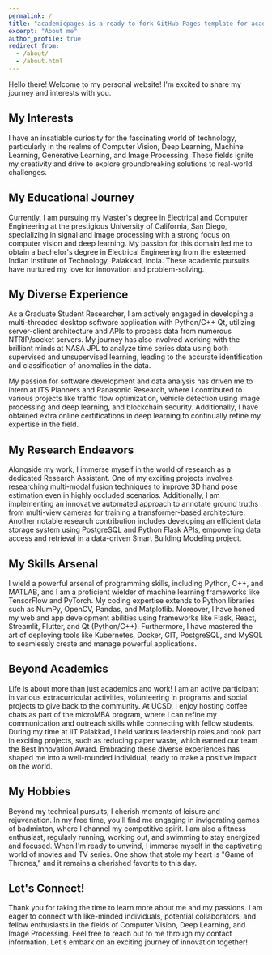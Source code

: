```yaml
---
permalink: /
title: "academicpages is a ready-to-fork GitHub Pages template for academic personal websites"
excerpt: "About me"
author_profile: true
redirect_from: 
  - /about/
  - /about.html
---
```

 <p>Hello there! Welcome to my personal website! I'm excited to share my journey and interests with you.</p>

<!-- Interests Section -->
<div class="section">
    <h2 class="section-title">My Interests</h2>
    <p class="section-content">
        I have an insatiable curiosity for the fascinating world of technology, particularly in the realms of Computer Vision,
        Deep Learning, Machine Learning, Generative Learning, and Image Processing. These fields ignite my creativity and drive
        to explore groundbreaking solutions to real-world challenges.
    </p>
</div>

<!-- Education Section -->
<div class="section">
    <h2 class="section-title">My Educational Journey</h2>
    <p class="section-content">
        Currently, I am pursuing my Master's degree in Electrical and Computer Engineering at the prestigious University of
        California, San Diego, specializing in signal and image processing with a strong focus on computer vision and deep
        learning. My passion for this domain led me to obtain a bachelor's degree in Electrical Engineering from the esteemed
        Indian Institute of Technology, Palakkad, India. These academic pursuits have nurtured my love for innovation and
        problem-solving.
    </p>
</div>

<!-- Experience Section -->
<div class="section">
    <h2 class="section-title">My Diverse Experience</h2>
    <p class="section-content">
        As a Graduate Student Researcher, I am actively engaged in developing a multi-threaded desktop software application
        with Python/C++ Qt, utilizing server-client architecture and APIs to process data from numerous NTRIP/socket servers.
        My journey has also involved working with the brilliant minds at NASA JPL to analyze time series data using both
        supervised and unsupervised learning, leading to the accurate identification and classification of anomalies in the
        data.
    </p>
    <p class="section-content">
        My passion for software development and data analysis has driven me to intern at ITS Planners and Panasonic Research,
        where I contributed to various projects like traffic flow optimization, vehicle detection using image processing and
        deep learning, and blockchain security. Additionally, I have obtained extra online certifications in deep learning to
        continually refine my expertise in the field.
    </p>
</div>

<!-- Research Section -->
<div class="section">
    <h2 class="section-title">My Research Endeavors</h2>
    <p class="section-content">
        Alongside my work, I immerse myself in the world of research as a dedicated Research Assistant. One of my exciting
        projects involves researching multi-modal fusion techniques to improve 3D hand pose estimation even in highly occluded
        scenarios. Additionally, I am implementing an innovative automated approach to annotate ground truths from multi-view
        cameras for training a transformer-based architecture. Another notable research contribution includes developing an
        efficient data storage system using PostgreSQL and Python Flask APIs, empowering data access and retrieval in a
        data-driven Smart Building Modeling project.
    </p>
</div>

<!-- Skills Section -->
<div class="section">
    <h2 class="section-title">My Skills Arsenal</h2>
    <p class="section-content">
        I wield a powerful arsenal of programming skills, including Python, C++, and MATLAB, and I am a proficient wielder of
        machine learning frameworks like TensorFlow and PyTorch. My coding expertise extends to Python libraries such as NumPy,
        OpenCV, Pandas, and Matplotlib. Moreover, I have honed my web and app development abilities using frameworks like
        Flask, React, Streamlit, Flutter, and Qt (Python/C++). Furthermore, I have mastered the art of deploying tools like
        Kubernetes, Docker, GIT, PostgreSQL, and MySQL to seamlessly create and manage powerful applications.
    </p>
</div>

<!-- Extra Curricular Activities Section -->
<div class="section">
    <h2 class="section-title">Beyond Academics</h2>
    <p class="section-content">
        Life is about more than just academics and work! I am an active participant in various extracurricular activities,
        volunteering in programs and social projects to give back to the community. At UCSD, I enjoy hosting coffee chats as
        part of the microMBA program, where I can refine my communication and outreach skills while connecting with fellow
        students. During my time at IIT Palakkad, I held various leadership roles and took part in exciting projects, such as
        reducing paper waste, which earned our team the Best Innovation Award. Embracing these diverse experiences has shaped
        me into a well-rounded individual, ready to make a positive impact on the world.
    </p>
</div>

<!-- Hobbies Section -->
<div class="section">
    <h2 class="section-title">My Hobbies</h2>
    <p class="section-content">
        Beyond my technical pursuits, I cherish moments of leisure and rejuvenation. In my free time, you'll find me engaging in
        invigorating games of badminton, where I channel my competitive spirit. I am also a fitness enthusiast, regularly
        running, working out, and swimming to stay energized and focused. When I'm ready to unwind, I immerse myself in the
        captivating world of movies and TV series. One show that stole my heart is "Game of Thrones," and it remains a cherished
        favorite to this day.
    </p>
</div>

<!-- Contact Section -->
<div class="section">
    <h2 class="section-title">Let's Connect!</h2>
    <p class="section-content">
        Thank you for taking the time to learn more about me and my passions. I am eager to connect with like-minded individuals,
        potential collaborators, and fellow enthusiasts in the fields of Computer Vision, Deep Learning, and Image Processing. Feel free to reach out to me through my contact information. Let's embark on an exciting journey of innovation together!
    </p>
</div>